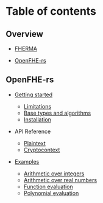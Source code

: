 # Table of contents

## Overview

* [FHERMA](overview/fherma.md)
<!-- * [POLYCIRCUIT](overview/polycircuit.md) -->
* [OpenFHE-rs](overview/openfhe-rs.md)

## OpenFHE-rs

* [Getting started](getting-started/intro.md)
    * [Limitations](getting-started/limitations.md)
    <!-- * [Toolchain](getting-started/toolchain-architecture.md) -->
    * [Base types and algorithms](getting-started/base-types-and-algorithms.md)
    * [Installation](getting-started/installation.md)

* API Reference
    * [Plaintext](api-reference/plaintext.md)
    * [Cryptocontext](api-reference/cryptocontext.md)

* [Examples](examples/examples.md)
    * [Arithmetic over integers](examples/simple_integers.md)
    * [Arithmetic over real numbers](examples/simple_real_numbers.md)
    * [Function evaluation](examples/function_evaluation.md)
    * [Polynomial evaluation](examples/polynomial_evaluation.md)

<!-- ## FHE-(E)VM
* [Collaborative FHE-(E)VM](fhe-e-vm/collaborative-fhe-e-vm.md) -->

